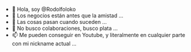 - 👋 Hola, soy @Rodolfoloko
- 👀 Los negocios están antes que la amistad ...
- 🌱 Las cosas pasan cuando suceden ...
- 💞️ No busco colaboraciones, busco plata ...
- 📫 Me pueden conseguir en Youtube, y literalmente en cualquier parte con mi  nickname actual ...
